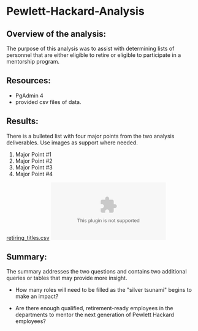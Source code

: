 # Pewlett-Hackard-Analysis

## Overview of the analysis:

The purpose of this analysis was to assist with determining lists of personnel that are either eligible to retire or eligible to participate in a mentorship program.

## Resources:
- PgAdmin 4
- provided csv files of data.

## Results:

There is a bulleted list with four major points from the two analysis deliverables. Use images as support where needed.
1. Major Point #1
2. Major Point #2
3. Major Point #3
4. Major Point #4

[retiring_titles.csv](https://github.com/nseddon/Pewlett-Hackard-Analysis/blob/main/Data/retiring_titles.csv)
![retiring_titles.csv](https://github.com/nseddon/Pewlett-Hackard-Analysis/blob/main/Data/retiring_titles.csv)

## Summary:

The summary addresses the two questions and contains two additional queries or tables that may provide more insight.

- How many roles will need to be filled as the "silver tsunami" begins to make an impact?

- Are there enough qualified, retirement-ready employees in the departments to mentor the next generation of Pewlett Hackard employees?
